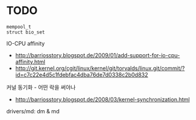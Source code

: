 # TODO
```
mempool_t
struct bio_set
```


IO-CPU affinity
* http://barriosstory.blogspot.de/2009/01/add-support-for-io-cpu-affinity.html
* http://git.kernel.org/cgit/linux/kernel/git/torvalds/linux.git/commit/?id=c7c22e4d5c1fdebfac4dba76de7d0338c2b0d832

커널 동기화 - 어떤 락을 써야나
* http://barriosstory.blogspot.de/2008/03/kernel-synchronization.html

drivers/md: dm & md
